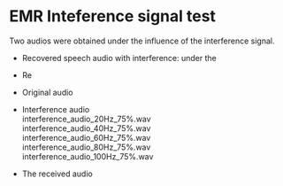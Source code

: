 # EMR Inteference signal test

Two audios were obtained under the influence of the interference signal.

- Recovered speech audio with interference: under the 

- Re
  
- Original audio
- Interference audio <br>
    interference_audio_20Hz_75%.wav <br>
    interference_audio_40Hz_75%.wav <br>
    interference_audio_60Hz_75%.wav <br>
    interference_audio_80Hz_75%.wav <br>
    interference_audio_100Hz_75%.wav <br>
- The received audio
  
